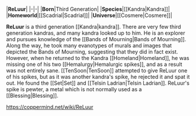 |**ReLuur**|
|-|-|
|**Born**|Third Generation|
|**Species**|[[Kandra\|Kandra]]|
|**Homeworld**|[[Scadrial\|Scadrial]]|
|**Universe**|[[Cosmere\|Cosmere]]|

**ReLuur** is a third generation [[Kandra\|kandra]]. There are very few third generation kandras, and many kandra looked up to him.
He is an explorer and pursues knowledge of the [[Bands of Mourning\|Bands of Mourning]]. Along the way, he took many evanotypes of murals and images that depicted the Bands of Mourning, suggesting that they did in fact exist. However, when he returned to the Kandra [[Homeland\|Homeland]], he was missing one of his two [[Hemalurgy\|Hemalurgic spikes]], and as a result was not entirely sane. [[TenSoon\|TenSoon]] attempted to give ReLuur one of his spikes, but as it was another kandra's spike, he rejected it and spat it out.
He found the [[Set\|Set]] and [[Telsin Ladrian\|Telsin Ladrian]].
ReLuur's spike is pewter, a metal which is not normally used as a [[Blessing\|Blessing]].



https://coppermind.net/wiki/ReLuur